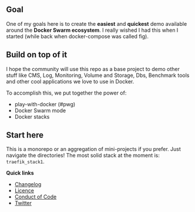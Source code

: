 ## Goal

One of my goals here is to create the **easiest** and **quickest** demo available around the **Docker Swarm ecosystem**. I really wished I had this when I started (while back when docker-compose was called fig).

## Build on top of it

I hope the community will use this repo as a base project to demo other stuff like CMS, Log, Monitoring, Volume and Storage, Dbs, Benchmark tools and other cool applications we love to use in Docker.

To accomplish this, we put together the power of:

- play-with-docker (#pwg)
- Docker Swarm mode
- Docker stacks

## Start here

This is a monorepo or an aggregation of mini-projects if you prefer. Just navigate the directories! The most solid stack at the moment is: `traefik_stack1`.

**Quick links**
  
- [Changelog](./CHANGELOG.md)
- [Licence](./LICENCE.md)
- [Conduct of Code](./CODE_OF_CONDUCT.md)
- [Twitter](https://twitter.com/askpascalandy)